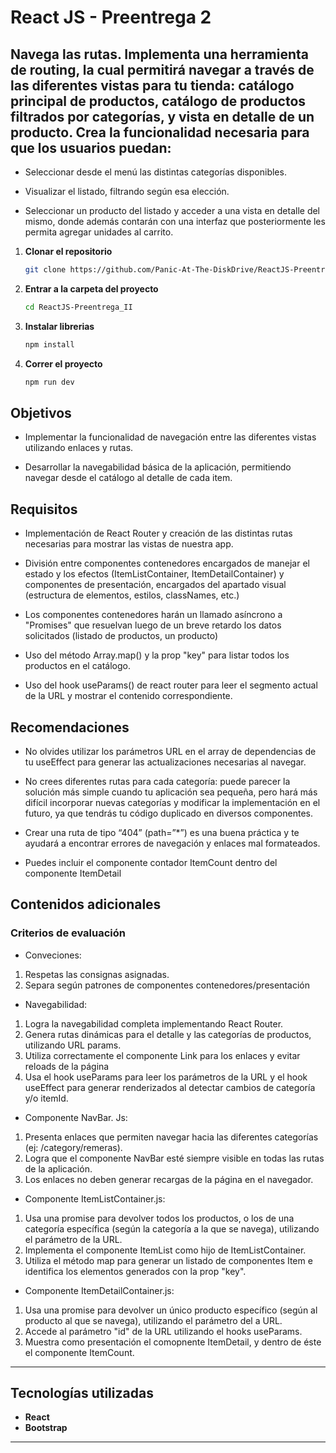 # React JS - Preentrega 2

## Navega las rutas. Implementa una herramienta de routing, la cual permitirá navegar a través de las diferentes vistas para tu tienda: catálogo principal de productos, catálogo de productos filtrados por categorías, y vista en detalle de un producto. Crea la funcionalidad necesaria para que los usuarios puedan:  

+ Seleccionar desde el menú las distintas categorías disponibles.  
  
+ Visualizar el listado, filtrando según esa elección.  
  
+ Seleccionar un producto del listado y acceder a una vista en detalle del mismo, donde además contarán con una interfaz que posteriormente les permita agregar unidades al carrito.

1. **Clonar el repositorio**  
   ```bash
   git clone https://github.com/Panic-At-The-DiskDrive/ReactJS-Preentrega_II
   ```

2. **Entrar a la carpeta del proyecto**  
   ```bash
   cd ReactJS-Preentrega_II
   ```

3. **Instalar librerias**  
   ```bash
   npm install
   ```   

4. **Correr el proyecto**  
   ```bash
   npm run dev
   ```   

## Objetivos
+ Implementar la funcionalidad de navegación entre las diferentes vistas utilizando enlaces y rutas.

+ Desarrollar la navegabilidad básica de la aplicación, permitiendo navegar desde el catálogo al detalle de cada item.

## Requisitos
+ Implementación de React Router y creación de las distintas rutas necesarias para mostrar las vistas de nuestra app.

+ División entre componentes contenedores encargados de manejar el estado y los efectos (ItemListContainer, ItemDetailContainer) y componentes de presentación, encargados del apartado visual (estructura de elementos, estilos, classNames, etc.)

+ Los componentes contenedores harán un llamado asíncrono a "Promises" que resuelvan luego de un breve retardo los datos solicitados (listado de productos, un producto)  

+ Uso del método Array.map() y la prop "key" para listar todos los productos en el catálogo.

+ Uso del hook useParams() de react router para leer el segmento actual de la URL y mostrar el contenido correspondiente.

## Recomendaciones
+ No olvides utilizar los parámetros URL en el array de dependencias de tu useEffect para generar las actualizaciones necesarias al navegar.

+ No crees diferentes rutas para cada categoría: puede parecer la solución más simple cuando tu aplicación sea pequeña, pero hará más difícil incorporar nuevas categorías y modificar la implementación en el futuro, ya que tendrás tu código duplicado en diversos componentes.

+ Crear una ruta de tipo “404” (path=”*”) es una buena práctica y te ayudará a encontrar errores de navegación y enlaces mal formateados.  

+ Puedes incluir el componente contador ItemCount dentro del componente ItemDetail

## Contenidos adicionales  

### Criterios de evaluación
+ Conveciones: 
1) Respetas las consignas asignadas.
2) Separa según patrones de componentes contenedores/presentación

+ Navegabilidad: 
1) Logra la navegabilidad completa implementando React Router.
2) Genera rutas dinámicas para el detalle y las categorías de productos, utilizando URL params.
3) Utiliza correctamente el componente Link para los enlaces y evitar reloads de la página
4) Usa el hook useParams para leer los parámetros de la URL y el hook useEffect para generar renderizados al
detectar cambios de categoría y/o itemId.

+ Componente NavBar. Js:
1) Presenta enlaces que permiten navegar hacia las diferentes categorías (ej: /category/remeras).
2) Logra que el componente NavBar esté siempre visible en todas las rutas de la aplicación.
3) Los enlaces no deben generar recargas de la página en el navegador.

+ Componente ItemListContainer.js: 
1) Usa una promise para devolver todos los productos, o los de una categoría específica (según la categoría a la
que se navega), utilizando el parámetro de la URL.
2) Implementa el componente ItemList como hijo de ItemListContainer.
3) Utiliza el método map para generar un listado de componentes Item e identifica los elementos generados con la
prop "key".  
  
+ Componente ItemDetailContainer.js:
1) Usa una promise para devolver un único producto específico (según al producto al que se navega), utilizando el
parámetro del a URL.
2) Accede al parámetro "id" de la URL utilizando el hooks useParams.
3) Muestra como presentación el comopnente ItemDetail, y dentro de éste el componente ItemCount.

---

## Tecnologías utilizadas

- **React**
- **Bootstrap**   

---
